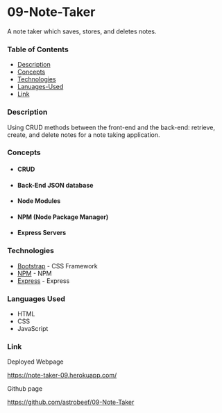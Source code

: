 # 09-Note-Taker
A note taker which saves, stores, and deletes notes.

### Table of Contents
- [Description](#Description)
- [Concepts](#Concepts)
- [Technologies](#Technologies)
- [Lanuages-Used](#Languages-Used)
- [Link](#Link)

### Description

Using CRUD methods between the front-end and the back-end: retrieve, create, and delete notes for a note taking application.

### Concepts

- #### CRUD

- #### Back-End JSON database

- #### Node Modules

- #### NPM (Node Package Manager)

- #### Express Servers



### Technologies

- [Bootstrap](https://getbootstrap.com/) - CSS Framework
- [NPM](https://www.npmjs.com/) - NPM
- [Express](https://www.npmjs.com/package/express) - Express

### Languages Used

- HTML
- CSS
- JavaScript

### Link

Deployed Webpage

https://note-taker-09.herokuapp.com/

Github page

https://github.com/astrobeef/09-Note-Taker
